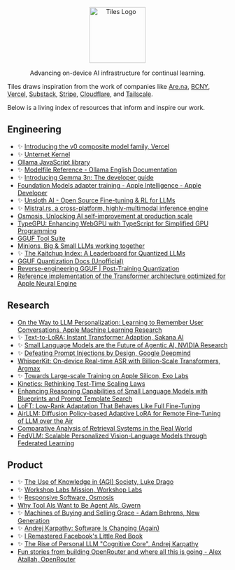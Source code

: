 <p align="center">
  <a href="https://github.com/tileshq/">
    <img src="https://avatars.githubusercontent.com/u/210493283?s=400&u=2f11fffd96608dab3c5e471f0b2ca3d51b528103&v=4" alt="Tiles Logo" width="128" />
  </a>
</p>

<p align="center">
  Advancing on-device AI infrastructure for continual learning.
</p>

Tiles draws inspiration from the work of companies like [Are.na](https://are.na/), [BCNY](https://www.thebrowser.company/), [Vercel](https://vercel.com/tiles-hq), [Substack](https://substack.com/), [Stripe](https://stripe.com/), [Cloudflare](https://www.cloudflare.com/), and [Tailscale](https://tailscale.com/).

Below is a living index of resources that inform and inspire our work.

## Engineering
- ✨ [Introducing the v0 composite model family, Vercel](https://vercel.com/blog/v0-composite-model-family#why-does-v0-need-a-composite-model-architecture?)
- ✨ [Unternet Kernel](https://github.com/unternet-co/client/tree/main/kernel?utm_source=tiles.run)
- [Ollama JavaScript library](https://github.com/ollama/ollama-js?utm_source=tiles.run)
- ✨ [Modelfile Reference - Ollama English Documentation](https://ollama.readthedocs.io/en/modelfile/?utm_source=tiles.run)
- ✨ [Introducing Gemma 3n: The developer guide](https://developers.googleblog.com/en/introducing-gemma-3n-developer-guide/?utm_source=tiles.run)
- [Foundation Models adapter training - Apple Intelligence - Apple Developer](https://developer.apple.com/apple-intelligence/foundation-models-adapter/?utm_source=tiles.run)
- ✨ [Unsloth AI - Open Source Fine-tuning & RL for LLMs](https://unsloth.ai/?utm_source=tiles.run)
- ✨ [Mistral.rs, a cross-platform, highly-multimodal inference engine](https://github.com/EricLBuehler/mistral.rs?utm_source=tiles.run)
- [Osmosis, Unlocking AI self-improvement at production scale](https://osmosis.ai/?utm_source=tiles.run)
- [TypeGPU: Enhancing WebGPU with TypeScript for Simplified GPU Programming](https://github.com/software-mansion/TypeGPU?utm_source=tiles.run)
- [GGUF Tool Suite](https://github.com/Thireus/GGUF-Tool-Suite/?utm_source=tiles.run)
- [Minions, Big & Small LLMs working together](https://github.com/HazyResearch/minions?utm_source=tiles.run)
- ✨ [The Kaitchup Index: A Leaderboard for Quantized LLMs](https://kaitchup.substack.com/p/the-kaitchup-index?utm_source=tiles.run)
- [GGUF Quantization Docs (Unofficial)](https://github.com/iuliaturc/gguf-docs?utm_source=tiles.run)
- [Reverse-engineering GGUF | Post-Training Quantization](https://www.youtube.com/watch?v=vW30o4U9BFE)
- [Reference implementation of the Transformer architecture optimized for Apple Neural Engine](https://github.com/apple/ml-ane-transformers?utm_source=tiles.run)

## Research
- [On the Way to LLM Personalization: Learning to Remember User Conversations, Apple Machine Learning Research](https://machinelearning.apple.com/research/on-the-way)
- ✨ [Text-to-LoRA: Instant Transformer Adaption, Sakana AI](https://arxiv.org/abs/2506.06105?utm_source=tiles.run)
- ✨ [Small Language Models are the Future of Agentic AI, NVIDIA Research](https://arxiv.org/abs/2506.02153?utm_source=tiles.run)
- ✨ [Defeating Prompt Injections by Design, Google Deepmind](https://arxiv.org/abs/2503.18813?utm_source=tiles.run)
- [WhisperKit: On-device Real-time ASR with Billion-Scale Transformers, Argmax](https://openreview.net/attachment?id=6lC3MPFbVg&name=pdf&utm_source=tiles.run)
- ✨ [Towards Large-scale Training on Apple Silicon, Exo Labs](https://openreview.net/pdf?id=TJjP8d5bms&utm_source=tiles.run)
- [Kinetics: Rethinking Test-Time Scaling Laws](https://openreview.net/attachment?id=qxnJrm47Ag&name=pdf&?utm_source=tiles.run)
- [Enhancing Reasoning Capabilities of Small Language Models with Blueprints and Prompt Template Search](https://openreview.net/attachment?id=LsNstclw8Z&name=pdf&)
- [LoFT: Low-Rank Adaptation That Behaves Like Full Fine-Tuning](https://arxiv.org/pdf/2505.21289?utm_source=tiles.run)
- [AirLLM: Diffusion Policy-based Adaptive LoRA for Remote Fine-Tuning of LLM over the Air](https://arxiv.org/abs/2507.11515?utm_source=tiles.run)
- [Comparative Analysis of Retrieval Systems in the Real World](https://arxiv.org/pdf/2405.02048?utm_source=tiles.run)
- [FedVLM: Scalable Personalized Vision-Language Models through Federated Learning](https://arxiv.org/abs/2507.17088?utm_source=tiles.run)

## Product

- ✨ [The Use of Knowledge in (AGI) Society, Luke Drago](https://lukedrago.substack.com/cp/160938645?utm_source=tiles.run)
- ✨ [Workshop Labs Mission, Workshop Labs](https://workshoplabs.ai/?utm_source=tiles.run)
- ✨ [Responsive Software, Osmosis](https://osmosis.ai/blog/responsive-software?utm_source=tiles.run)
- [Why Tool Als Want to Be Agent Als, Gwern](https://gwern.net/tool-ai?utm_source=tiles.run)
- ✨ [Machines of Buying and Selling Grace - Adam Behrens, New Generation](https://www.youtube.com/watch?v=zlZz0mDF2eg?utm_source=tiles.run)
- ✨ [Andrej Karpathy: Software Is Changing (Again)](https://www.youtube.com/watch?v=LCEmiRjPEtQ&t=2211s?utm_source=tiles.run)
- ✨ [I Remastered Facebook's Little Red Book](https://spaccapeli.com/i-remastered-facebooks-little-red-book?utm_source=tiles.run)
- ✨ [The Rise of Personal LLM "Cognitive Core", Andrej Karpathy](https://x.com/karpathy/status/1938626382248149433?utm_source=tiles.run)
- [Fun stories from building OpenRouter and where all this is going - Alex Atallah, OpenRouter](https://www.youtube.com/watch?v=84Vtz2IL1Ug?utm_source=tiles.run)



